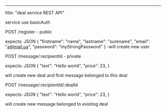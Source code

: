---
title: "deal service REST API"

service use basicAuth

POST /register - public

expects:  JSON
{
    "firstname": "name",
    "lastname": "surename",
    "email": "a@mail.ua",
    "password": "myStrongPassword"
}
-will create new user

POST /message/:recipientId  - private

expects:  JSON
{
    "text": "Hello world",
     "price": 23,
}

will create new deal and first message belonged to this deal

POST /message/:recipientId/:dealId

 expects:  JSON
 {
     "text": "Hello world",
      "price": 23,
 }

 will create new message belonged to existing deal
